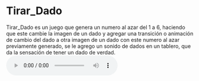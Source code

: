 # Tirar_Dado 
Tirar_Dado es un juego que genera un numero al azar del 1 a 6, haciendo que este cambie la imagen de un dado y agregar una transición o animación de cambio del dado a otra imagen de un dado con este numero al azar previamente generado, se le agrego un sonido de dados en un tablero, que da la sensación de tener un dado de verdad.
![Tirar_dados](./dados/arrojarDados.mp3)